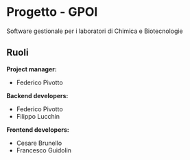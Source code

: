# Progetto - GPOI

Software gestionale per i laboratori di Chimica e Biotecnologie

## Ruoli

**Project manager:**
 * Federico Pivotto

**Backend developers:**
 * Federico Pivotto
 * Filippo Lucchin

**Frontend developers:**
 * Cesare Brunello
 * Francesco Guidolin 
